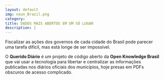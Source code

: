 ```yaml
---
layout: default
img: noun_Brazil.png
category: 
title: DADOS MAIS ABERTOS EM UM SÓ LUGAR
description: |
---
```

  <p>Fiscalizar as ações dos governos de cada cidade do Brasil pode parecer uma tarefa difícil, mas está longe de ser impossível.</p>
  <p>O <strong>Querido Diário</strong> é um projeto de código aberto da
  <strong>Open Knowledge Brasil</strong> que vai usar a tecnologia
  para libertar e centralizar as informações
  publicadas nos diários oficiais dos municípios, hoje
  presas em PDFs obscuros de acesso complicado.</p>

